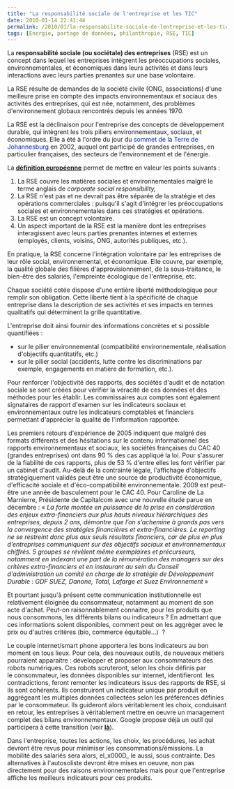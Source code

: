 ```yaml
---
title: "La responsabilité sociale de l'entreprise et les TIC"
date: 2010-01-14 22:41:44
permalink: /2010/01/la-responsabilite-sociale-de-lentreprise-et-les-tic.html
tags: [Energie, partage de données, philanthropie, RSE, TIC]
---
```


<p>La <strong>responsabilité sociale (ou sociétale) des entreprises</strong> (RSE) est un concept dans lequel les entreprises intègrent les <span>préoccupations sociales, environnementales, et <span>économiques</span> dans leurs activités et dans leurs <span>interactions</span> avec leurs <span>parties prenantes</span> sur une base volontaire.</span></p> <p><span>La RSE résulte de demandes de la <span><span>société civile</span> (<span>ONG</span>, <span>associations</span>)</span> d'une meilleure prise en compte des impacts environnementaux et sociaux des activités des entreprises, qui est née, notamment, des problèmes <span>d'<span>environnement</span></span> globaux rencontrés depuis les <span>années 1970</span>.</span></p> <p><span>La RSE est la déclinaison pour l'entreprise des concepts de <span>développement durable</span>, qui intègrent les trois piliers <span>environnementaux</span>, sociaux, et économiques. Elle a été à l'ordre du jour du <font color="#002bb8"><span>sommet</span> <span>de la Terre de Johannesburg</span></font> en <span>2002</span>, auquel ont participé de grandes entreprises, en particulier françaises, des secteurs de <span>l'<span>environnement</span></span> et de l'<span><span>énergie</span></span>.</span></p> <p><span>La <strong><span style="text-decoration: underline"><a href="http://ec.europa.eu/enterprise/csr/index_en.htm" target="_blank">définition européenne</a></span></strong> permet de mettre en valeur les</span> points suivants :</p> <ol> <li> <div>La RSE couvre les matières sociales et environnementales malgré le terme anglais de <em>corporate social responsibility,</em></div> <li> <div>La RSE n'est pas et ne devrait pas être séparée de la stratégie et des opérations commerciales : puisqu'il s'agit d'intégrer les préoccupations sociales et environnementales dans ces stratégies et opérations. </div> <li> <div>La RSE est un concept volontaire. </div> <li> <div>Un aspect important de la RSE est la manière dont les entreprises interagissent avec leurs parties prenantes internes et externes (employés, clients, voisins, ONG, autorités publiques, etc.). </div></li> </li> </li> </li> </ol> <p>En pratique, la RSE concerne l'intégration volontaire par les entreprises de leur rôle social, <span>environnemental</span>, et économique. Elle couvre, par exemple, la qualité globale des filières d'approvisionnement, de la sous-traitance, le bien-être des salariés, <span>l'empreinte écologique</span> de l'entreprise, etc.</p> <p>Chaque société cotée dispose d'une entière liberté méthodologique pour remplir son obligation. Cette liberté tient à la spécificité de chaque entreprise dans la description de ses activités et ses impacts en termes qualitatifs qui déterminent la grille quantitative.</p> <p>L'entreprise doit ainsi fournir des informations concrètes et si possible quantifiées :</p> <ul> <li> <div>sur le pilier environnemental (compatibilité environnementale, réalisation d'objectifs quantitatifs, etc.) </div> <li> <div>sur le pilier social (accidents, lutte contre les discriminations par exemple, engagements en matière de formation, etc.). </div></li> </li> </ul> <p>Pour renforcer l'objectivité des rapports, des sociétés d'audit et de notation sociale se sont créées pour vérifier la véracité de ces données et des méthodes pour les établir. Les commissaires aux comptes sont également signataires de rapport d'examen sur les indicateurs sociaux et environnementaux outre les indicateurs comptables et financiers permettant d'apprécier la qualité de l'information rapportée.</p> <p>Les premiers retours d'expérience de 2005 indiquent que malgré des formats différents et des hésitations sur le contenu informationnel des rapports environnementaux et sociaux, les sociétés françaises du CAC 40 (grandes entreprises) ont dans 90 % des cas appliqué la loi. Pour s'assurer de la fiabilité de ces rapports, plus de 53 % d'entre elles les font vérifier par un cabinet d'audit. Au-delà de la contrainte légale, l'affichage d'objectifs stratégiquement validés peut être une source de productivité économique, d'efficacité sociale et d'éco-compatibilité environnementale. 2009 est peut-être une année de basculement pour le CAC 40. Pour Caroline de La Marnierre, Présidente de Capitalcom avec une nouvelle étude parue en décembre : « <em>La forte montée en puissance de la prise en considération des enjeux extra-financiers aux plus hauts niveaux hiérarchiques des entreprises, depuis 2 ans, démontre que l’on s’achemine à grands pas vers la convergence des stratégies financières et extra-financières. Le reporting ne se restreint donc plus aux seuls résultats financiers, car de plus en plus d’entreprises communiquent sur des objectifs sociaux et environnementaux chiffrés. 5 groupes se révèlent même exemplaires et précurseurs, notamment en indexant une part de la rémunération des managers sur des critères extra-financiers et en instaurant au sein du Conseil d'administration un comité en charge de la stratégie de Développement Durable : GDF SUEZ, Danone, Total, Lafarge et Suez Environnement</em> »</p> <p>Et pourtant jusqu'à présent cette communication institutionnelle est relativement éloignée du consommateur, notamment au moment de son acte d'achat. Peut-on raisonnablement connaitre, pour les produits que nous consommons, les différents bilans ou indicateurs ? En admettant que ces informations soient disponibles, comment peut on les aggréger avec le prix ou d'autres critères (bio, commerce équitable...)  ?</p> <p>Le couple internet/smart phone apportera les bons indicateurs au bon moment en tous lieux. Pour cela, des nouveaux outils, de nouveaux métiers pourraient apparaitre : développer et proposer aux consommateurs des robots numériques. Ces robots scruteront, selon les choix définis par le consommateur, les données disponibles sur internet, identifieront  les contradictions, feront remonter les indicateurs issus des rapports de RSE, si ils sont cohérents. Ils construiront un indicateur unique par produit en aggrégeant les multiples données collectées selon les préférences définies par le consommateur. Ils guideront alors véritablement les choix, conduisant en retour, les entreprises à véritablement mettre en oeuvre un management complet des bilans environnementaux. Google propose déjà un outil qui participera à cette transition (voir <strong><span style="text-decoration: underline"><a href="https://gabrielplassat.github.io/transportsdufutur/2009/12/google-googles-comment-lacte-dachat-pourrait-etre-boulevers.html" target="_blank">là</a></span></strong>).</p> <p>Dans l'entreprise, toutes les actions, les choix, les procédures, les achat devront être revus pour minimiser les consommations/émissions. La mobilité des salariés sera alors, el_x000D_
le aussi, sous contrainte. Des alternatives à l'autosoliste devront être mises en oeuvre, non pas directement pour des raisons environnementales mais pour que l'entreprise affiche les meilleurs indicateurs pour ces produits.</p>
